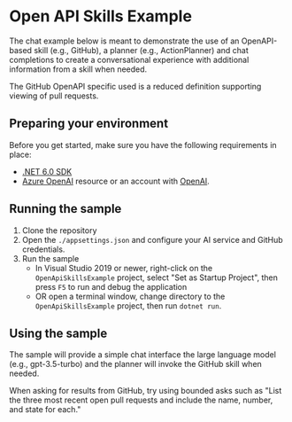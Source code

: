﻿# Open API Skills Example
The chat example below is meant to demonstrate the use of an OpenAPI-based skill (e.g., GitHub), a planner (e.g., ActionPlanner) and chat completions to create a conversational experience with additional information from a skill when needed.

The GitHub OpenAPI specific used is a reduced definition supporting viewing of pull requests. 

## Preparing your environment
Before you get started, make sure you have the following requirements in place:
- [.NET 6.0 SDK](https://dotnet.microsoft.com/download/dotnet/6.0)
- [Azure OpenAI](https://aka.ms/oai/access) resource or an account with [OpenAI](https://platform.openai.com).

## Running the sample
1. Clone the repository
2. Open the `./appsettings.json` and configure your AI service and GitHub credentials.
3. Run the sample
   - In Visual Studio 2019 or newer, right-click on the `OpenApiSkillsExample` project, select "Set as Startup Project", then press `F5` to run and debug the application
   - OR open a terminal window, change directory to the `OpenApiSkillsExample` project, then run `dotnet run`.

## Using the sample
The sample will provide a simple chat interface the large language model (e.g., gpt-3.5-turbo) and the planner will invoke the GitHub skill when needed.

When asking for results from GitHub, try using bounded asks such as "List the three most recent open pull requests and include the name, number, and state for each."